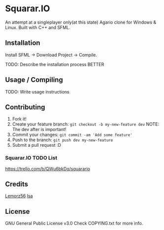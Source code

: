 # Squarar.IO

An attempt at a singleplayer only(at this state) Agario clone for Windows & Linux. 
Built with C++ and SFML. 

## Installation

Install SFML -> Download Project -> Compile.

TODO: Describe the installation process BETTER

## Usage / Compiling

TODO: Write usage instructions

## Contributing

1. Fork it!
2. Create your feature branch: `git checkout -b my-new-feature dev` NOTE: The dev after is important!
3. Commit your changes: `git commit -am 'Add some feature'`
4. Push to the branch: `git push dev my-new-feature`
5. Submit a pull request :D

### Squarar.IO TODO List

https://trello.com/b/QWu6bkDq/squarario

## Credits

[Lemorz56](https://www.github.com/lemorz56)
[Isa](https://www.github.com/isa0801)

## License

GNU General Public License v3.0
Check COPYING.txt for more info. 
